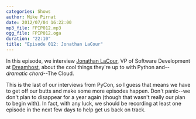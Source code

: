 ```yaml
---
categories: Shows
author: Mike Pirnat
date: 2012/07/04 16:22:00
mp3_file: FPIP012.mp3
ogg_file: FPIP012.oga
duration: "22:10"
title: "Episode 012: Jonathan LaCour"
---
```

In this episode, we interview
[Jonathan LaCour](https://en.twitter.com/#!/cleverdevil),
VP of Software Development at [Dreamhost](http://dreamhost.com/),
about the cool things they're up to with Python and--*dramatic chord*--The Cloud.

This is the last of our interviews from PyCon, so I guess that means we have to
get off our butts and make some more episodes happen.  Don't panic--we don't
plan to disappear for a year again (though that wasn't really our plan to begin
with).  In fact, with any luck, we should be recording at least one episode in
the next few days to help get us back on track.
